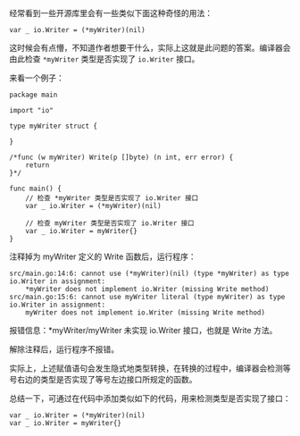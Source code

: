 经常看到一些开源库里会有一些类似下面这种奇怪的用法：

```golang
var _ io.Writer = (*myWriter)(nil)
```

这时候会有点懵，不知道作者想要干什么，实际上这就是此问题的答案。编译器会由此检查 `*myWriter` 类型是否实现了 `io.Writer` 接口。

来看一个例子：

```golang
package main

import "io"

type myWriter struct {

}

/*func (w myWriter) Write(p []byte) (n int, err error) {
	return
}*/

func main() {
    // 检查 *myWriter 类型是否实现了 io.Writer 接口
    var _ io.Writer = (*myWriter)(nil)

    // 检查 myWriter 类型是否实现了 io.Writer 接口
    var _ io.Writer = myWriter{}
}
```

注释掉为 myWriter 定义的 Write 函数后，运行程序：

```golang
src/main.go:14:6: cannot use (*myWriter)(nil) (type *myWriter) as type io.Writer in assignment:
	*myWriter does not implement io.Writer (missing Write method)
src/main.go:15:6: cannot use myWriter literal (type myWriter) as type io.Writer in assignment:
	myWriter does not implement io.Writer (missing Write method)
```

报错信息：*myWriter/myWriter 未实现 io.Writer 接口，也就是 Write 方法。

解除注释后，运行程序不报错。

实际上，上述赋值语句会发生隐式地类型转换，在转换的过程中，编译器会检测等号右边的类型是否实现了等号左边接口所规定的函数。

总结一下，可通过在代码中添加类似如下的代码，用来检测类型是否实现了接口：

```golang
var _ io.Writer = (*myWriter)(nil)
var _ io.Writer = myWriter{}
```
